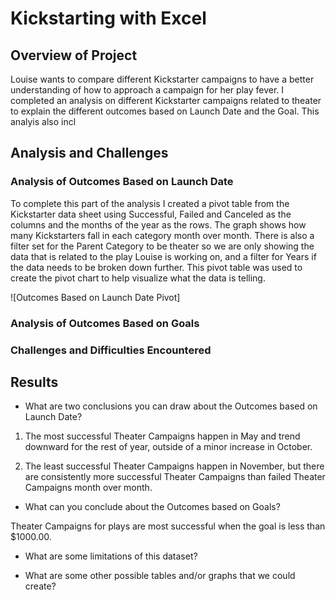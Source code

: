 # Kickstarting with Excel

## Overview of Project

  Louise wants to compare different Kickstarter campaigns to have a better understanding of how to approach a campaign for her play fever. I completed an analysis on different Kickstarter campaigns related to theater to explain the different outcomes based on Launch Date and the Goal. This analyis also incl

## Analysis and Challenges

### Analysis of Outcomes Based on Launch Date

  To complete this part of the analysis I created a pivot table from the Kickstarter data sheet using Successful, Failed and Canceled as the columns and the months of the year as the rows. The graph shows how many Kickstarters fall in each category month over month. There is also a filter set for the Parent Category to be theater so we are only showing the data that is related to the play Louise is working on, and a filter for Years if the data needs to be broken down further. This pivot table was used to create the pivot chart to help visualize what the data is telling. 
  
  ![Outcomes Based on Launch Date Pivot]
  
### Analysis of Outcomes Based on Goals

### Challenges and Difficulties Encountered

## Results

- What are two conclusions you can draw about the Outcomes based on Launch Date?

1. The most successful Theater Campaigns happen in May and trend downward for the rest of year, outside of a minor increase in October.

2. The least successful Theater Campaigns happen in November, but there are consistently more successful Theater Campaigns than failed Theater Campaigns month over month. 

- What can you conclude about the Outcomes based on Goals?

Theater Campaigns for plays are most successful when the goal is less than $1000.00. 

- What are some limitations of this dataset?

- What are some other possible tables and/or graphs that we could create?
